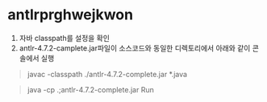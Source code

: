 # antlrprghwejkwon
1. 자바 classpath를 설정을 확인
2. antlr-4.7.2-camplete.jar파일이 소스코드와 동일한 디렉토리에서 아래와 같이 콘솔에서 실행

 > javac -classpath ./antlr-4.7.2-complete.jar *.java
 
 > java -cp .;antlr-4.7.2-complete.jar Run
 
 
